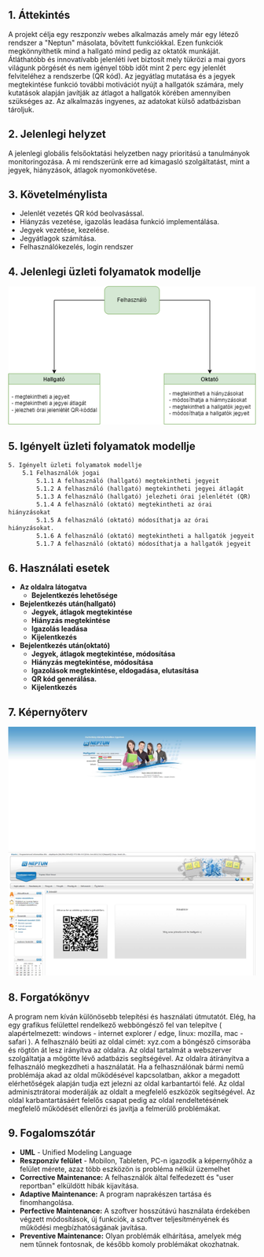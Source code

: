 ## 1. Áttekintés

A projekt célja egy reszponzív webes alkalmazás amely már egy létező rendszer a "Neptun" másolata, bővített funkciókkal. Ezen funkciók megkönnyíthetik mind a hallgató mind pedig az oktatók munkáját. Átláthatóbb és innovatívabb jelenléti ívet biztosít mely tükrözi a mai gyors világunk pörgését és nem igényel több időt mint 2 perc egy jelenlét felviteléhez a rendszerbe (QR kód). Az jegyátlag mutatása és a jegyek megtekintése funkció további motivációt nyújt a hallgatók számára, mely kutatások alapján javítják az átlagot a hallgatók körében amennyiben szükséges az. Az alkalmazás ingyenes, az adatokat külső adatbázisban tároljuk. 

## 2. Jelenlegi helyzet

A jelenlegi globális felsőoktatási helyzetben nagy prioritású a tanulmányok monitoringozása. A mi rendszerünk erre ad kimagasló szolgáltatást, mint a jegyek, hiányzások, átlagok nyomonkövetése.

## 3. Követelménylista

- Jelenlét vezetés QR kód beolvasással.
- Hiányzás vezetése, igazolás leadása funkció implementálása.
- Jegyek vezetése, kezelése.
- Jegyátlagok számítása.
- Felhasználókezelés, login rendszer

## 4. Jelenlegi üzleti folyamatok modellje

![Üzleti folyamatok](../docs/pics/uzlet.png)

## 5. Igényelt üzleti folyamatok modellje

    5. Igényelt üzleti folyamatok modellje
        5.1 Felhasználók jogai
            5.1.1 A felhasználó (hallgató) megtekintheti jegyeit
            5.1.2 A felhasználó (hallgató) megtekintheti jegyei átlagát
            5.1.3 A felhasználó (hallgató) jelezheti órai jelenlétét (QR)
            5.1.4 A felhasználó (oktató) megtekintheti az órai hiányzásokat
            5.1.5 A felhasználó (oktató) módosíthatja az órai hiányzásokat.
            5.1.6 A felhasználó (oktató) megtekintheti a hallgatók jegyeit
            5.1.7 A felhasználó (oktató) módosíthatja a hallgatók jegyeit

## 6. Használati esetek

- **Az oldalra látogatva**
    - **Bejelentkezés lehetősége**
- **Bejelentkezés után(hallgató)**
    - **Jegyek, átlagok megtekintése**
    - **Hiányzás megtekintése**
    - **Igazolás leadása**
    - **Kijelentkezés**
- **Bejelentkezés után(oktató)**
    - **Jegyek, átlagok megtekintése, módosítása**
    - **Hiányzás megtekintése, módosítása**
    - **Igazolások megtekintése, eldogadása, elutasítása**
    - **QR kód generálása.**
    - **Kijelentkezés**

## 7. Képernyőterv

![Képernyőterv](../docs/pics/kepernyoterv.jpg)
![Képernyőterv2](../docs/pics/kepernyoterv2.jpg)

## 8. Forgatókönyv

A program nem kíván különösebb telepítési és használati útmutatót. Elég, ha egy grafikus felülettel rendelkező webböngésző fel van telepítve ( alapértelmezett: windows - internet explorer / edge, linux: mozilla, mac - safari ). A felhasználó beüti az oldal címét: xyz.com a böngésző címsorába és rögtön át lesz irányítva az oldalra. Az oldal tartalmát a webszerver szolgáltatja a mögötte lévő adatbázis segítségével. Az oldalra átírányítva a felhasználó megkezdheti a használatát. Ha a felhasználónak bármi nemű problémája akad az oldal működésével kapcsolatban, akkor a megadott elérhetőségek alapján tudja ezt jelezni az oldal karbantartói felé. Az oldal adminisztrátorai moderálják az oldalt a megfelelő eszközök segítségével. Az oldal karbantartásáért felelős csapat pedig az oldal rendeltetésének megfelelő működését ellenőrzi és javítja a felmerülő problémákat.

## 9. Fogalomszótár
   
- **UML** - Unified Modeling Language
- **Reszponzív felület** - Mobilon, Tableten, PC-n igazodik a
képernyőhöz a felület mérete, azaz több eszközön is probléma nélkül
üzemelhet
- **Corrective Maintenance:** A felhasználók által felfedezett és "user reportban"
elküldött hibák kijavítása.
- **Adaptive Maintenance:** A program naprakészen tartása és finomhangolása.
- **Perfective Maintenance:** A szoftver hosszútávú használata érdekében végzett
módosítások, új funkciók, a szoftver teljesítményének és működési
megbízhatóságának javítása.
- **Preventive Maintenance:** Olyan problémák elhárítása, amelyek még nem
tűnnek fontosnak, de később komoly problémákat okozhatnak.  